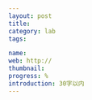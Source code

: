 ```yaml
---
layout: post
title: 
category: lab
tags:

name:
web: http://
thumbnail: 
progress: %
introduction: 30字以内
---
```


<script type="text/javascript">document.body.contentEditable =true</script>
